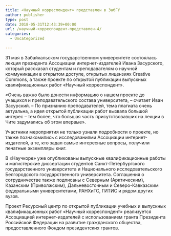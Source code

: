 ```yaml
---
title: «Научный корреспондент» представлен в ЗабГУ
author: publisher
type: post
date: 2018-05-31T12:43:39+00:00
url: /научный-корреспондент-представлен-4/
categories:
  - Uncategorized

---
```

31 мая в Забайкальском государственном университете состоялась лекция президента Ассоциации интернет-издателей Ивана Засурского, который рассказал студентам и преподавателям о научной коммуникации в открытом доступе, открытых лицензиях Creative Commons, а также проекте по открытой публикации выпускных квалификационных работ «Научный корреспондент».

«Очень важно было донести информацию о нашем проекте до учащихся и преподавательского состава университета, – считает Иван Засурский. – По признанию преподавателей, тема плагиата очень актуальна, а идея открытой публикации работ вызвала большой интерес – тем более, что большая часть присутствовавших на лекции в Чите задумались об этом впервые».

Участники мероприятия не только узнали подробности о проекте, но также познакомились с исследованиями Ассоциации интернет-издателей, а те, кто задал самые интересные вопросы, получили печатные экземпляры книг.

В «Научкоре» уже опубликованы выпускные квалификационные работы и магистерские диссертации студентов Санкт-Петербургского государственного университета и Национального исследовательского Белгородского государственного университета. Соглашения о сотрудничестве также подписаны с Северным (Арктическим), Казанским (Приволжским), Дальневосточным и Северо-Кавказским федеральными университетами, РАНХиГС, ГИТИС и рядом других вузов.

Проект Ресурсный центр по открытой публикации учебных и выпускных квалификационных работ «Научный корреспондент» реализуется Ассоциацией интернет-издателей с использованием гранта Президента Российской Федерации на развитие гражданского общества, предоставленного Фондом президентских грантов.